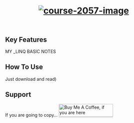 <h1 align="center">
  <br>
	<a href="https://imgbb.com/"><img src="https://i.ibb.co/rmHY1Pw/course-2057-image.png" alt="course-2057-image" border="0"></a>
  <br>
  <br>
</h1>

## Key Features
MY _LINQ BASIC NOTES
## How To Use
Just download and read)

## Support
If you are going to copy...
<a href="https://vk.com/antonio12071984" target="_blank"><img src="https://www.buymeacoffee.com/assets/img/custom_images/purple_img.png" alt="Buy Me A Coffee, if you are here" style="height: 41px !important;width: 174px !important;box-shadow: 0px 3px 2px 0px rgba(190, 190, 190, 0.5) !important;-webkit-box-shadow: 0px 3px 2px 0px rgba(190, 190, 190, 0.5) !important;" ></a>